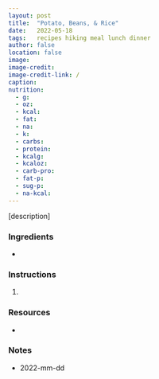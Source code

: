 ```yaml
---
layout: post
title:  "Potato, Beans, & Rice"
date:   2022-05-18
tags:   recipes hiking meal lunch dinner
author: false
location: false
image:
image-credit:
image-credit-link: /
caption:
nutrition:
  - g:        
  - oz:       
  - kcal:     
  - fat:      
  - na:       
  - k:        
  - carbs:    
  - protein:  
  - kcalg:    
  - kcaloz:   
  - carb-pro:
  - fat-p:    
  - sug-p:    
  - na-kcal:  
---
```


[description]

### Ingredients
*

### Instructions
1.

### Resources
*

### Notes
* 2022-mm-dd
